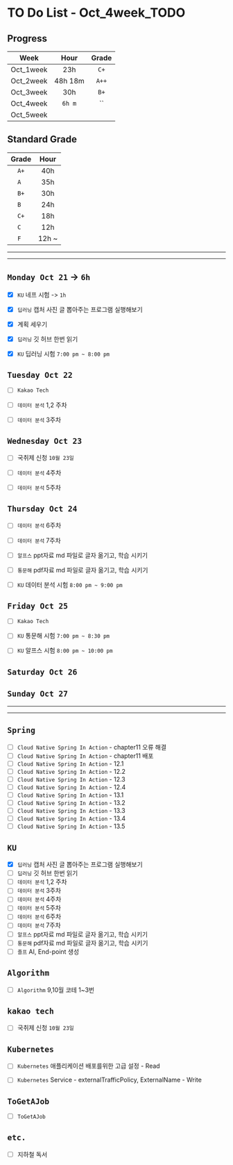 # TO Do List - Oct_4week_TODO

## Progress
| Week | Hour | Grade |
|:---:|:---:|:---:|
|Oct_1week|23h|`C+`|
|Oct_2week|48h 18m|`A++`|
|Oct_3week|30h|`B+`|
|Oct_4week|`6h m`|``|
|Oct_5week|||


## Standard Grade
| Grade | Hour |
|:---:|:---:|
|`A+`|40h|
|`A `|35h|
|`B+`|30h|
|`B `|24h|
|`C+`|18h|
|`C `|12h|
|`F `|12h ~|


---
---

## `Monday Oct 21` -> `6h`
- [x] `KU` 네프 시험 -> `1h`
- [x] `딥러닝` 캡처 사진 글 뽑아주는 프로그램 실행해보기
- [x] 계획 세우기
- [x] `딥러닝` 깃 허브 한번 읽기
- [x] `KU` 딥러닝 시험 `7:00 pm ~ 8:00 pm`


## `Tuesday Oct 22` 
- [ ] `Kakao Tech`
- [ ] `데이터 분석` 1,2 주차
- [ ] `데이터 분석` 3주차


## `Wednesday Oct 23`
- [ ] 국취제 신청 `10월 23일`
- [ ] `데이터 분석` 4주차
- [ ] `데이터 분석` 5주차


## `Thursday Oct 24`
- [ ] `데이터 분석` 6주차
- [ ] `데이터 분석` 7주차
- [ ] `알프스` ppt자료 md 파일로 글자 옮기고, 학습 시키기
- [ ] `통문해` pdf자료 md 파일로 글자 옮기고, 학습 시키기
- [ ] `KU` 데이터 분석 시험 `8:00 pm ~ 9:00 pm`


## `Friday Oct 25` 
- [ ] `Kakao Tech`
- [ ] `KU` 통문해 시험 `7:00 pm ~ 8:30 pm`
- [ ] `KU` 알프스 시험 `8:00 pm ~ 10:00 pm`

 
## `Saturday Oct 26` 



## `Sunday Oct 27` 




---
---
## `Spring`
- [ ] `Cloud Native Spring In Action` - chapter11 오류 해결
- [ ] `Cloud Native Spring In Action` - chapter11 배포
- [ ] `Cloud Native Spring In Action` - 12.1
- [ ] `Cloud Native Spring In Action` - 12.2
- [ ] `Cloud Native Spring In Action` - 12.3
- [ ] `Cloud Native Spring In Action` - 12.4
- [ ] `Cloud Native Spring In Action` - 13.1
- [ ] `Cloud Native Spring In Action` - 13.2
- [ ] `Cloud Native Spring In Action` - 13.3
- [ ] `Cloud Native Spring In Action` - 13.4
- [ ] `Cloud Native Spring In Action` - 13.5

## `KU`
- [x] `딥러닝` 캡처 사진 글 뽑아주는 프로그램 실행해보기
- [ ] `딥러닝` 깃 허브 한번 읽기
- [ ] `데이터 분석` 1,2 주차
- [ ] `데이터 분석` 3주차
- [ ] `데이터 분석` 4주차
- [ ] `데이터 분석` 5주차
- [ ] `데이터 분석` 6주차
- [ ] `데이터 분석` 7주차
- [ ] `알프스` ppt자료 md 파일로 글자 옮기고, 학습 시키기
- [ ] `통문해` pdf자료 md 파일로 글자 옮기고, 학습 시키기
- [ ] `졸프` AI, End-point 생성
<!-- - [ ] `탄소중립` 중간고사 대체과제 `11월 2일까지`
- [ ] `SF` 중간고사 대체과제 `11월 30일까지` -->

## `Algorithm`
- [ ] `Algorithm` 9,10월 코테 1~3번


## `kakao tech`
- [ ] 국취제 신청 `10월 23일`


## `Kubernetes`
- [ ] `Kubernetes` 애플리케이션 배포를위한 고급 설정 - Read
- [ ] `Kubernetes` Service - externalTrafficPolicy, ExternalName - Write


## `ToGetAJob`
- [ ] `ToGetAJob`


## `etc.`
- [ ] 지하철 독서



<br><br>

<!-- > `개인공부` : `6h 30m` -> `25h 36m` -> `22h 19m` -> -->

<br><br>

<!-- 
## `Java`
## `OPIc`
## `토익` 
-->







